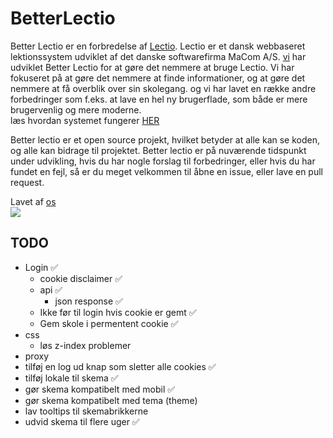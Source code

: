 # BetterLectio

Better Lectio er en forbredelse af [Lectio](https://lectio.dk). Lectio er et dansk webbaseret lektionssystem udviklet af det danske softwarefirma MaCom A/S. [vi](https://github.com/victorDigital/betterLectio/graphs/contributors) har udviklet Better Lectio for at gøre det nemmere at bruge Lectio. Vi har fokuseret på at gøre det nemmere at finde informationer, og at gøre det nemmere at få overblik over sin skolegang. og vi har lavet en række andre forbedringer som f.eks. at lave en hel ny brugerflade, som både er mere brugervenlig og mere moderne.  
læs hvordan systemet fungerer [HER](https://betlec.netlify.app/help)  

Better lectio er et open source projekt, hvilket betyder at alle kan se koden, og alle kan bidrage til projektet. Better lectio er på nuværende tidspunkt under udvikling, hvis du har nogle forslag til forbedringer, eller hvis du har fundet en fejl, så er du meget velkommen til åbne en issue, eller lave en pull request.

Lavet af [os](https://github.com/victorDigital/betterLectio/graphs/contributors)  
<img src="https://contrib.rocks/image?repo=victorDigital/betterLectio" />

## TODO
- Login ✅
  - cookie disclaimer ✅
  - api ✅
    - json response ✅
  - Ikke før til login hvis cookie er gemt ✅
  - Gem skole i permentent cookie ✅
- css
  - løs z-index problemer
- proxy 
- tilføj en log ud knap som sletter alle cookies ✅
- tilføj lokale til skema ✅
- gør skema kompatibelt med mobil ✅
- gør skema kompatibelt med tema (theme)
- lav tooltips til skemabrikkerne
- udvid skema til flere uger ✅
